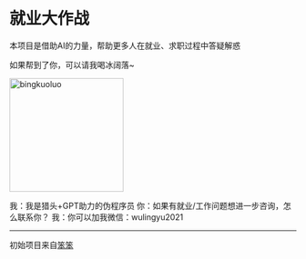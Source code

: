
# 就业大作战

本项目是借助AI的力量，帮助更多人在就业、求职过程中答疑解惑


如果帮到了你，可以请我喝冰阔落~


<img src="https://user-images.githubusercontent.com/125454744/233411892-8522e025-cef3-46ad-a141-4b91a938afde.jpeg" alt="bingkuoluo" height="200"/>

我：我是猎头+GPT助力的伪程序员
你：如果有就业/工作问题想进一步咨询，怎么联系你？
我：你可以加我微信：wulingyu2021 




---

初始项目来自[笨笨](https://email-helper.vercel.app/)



